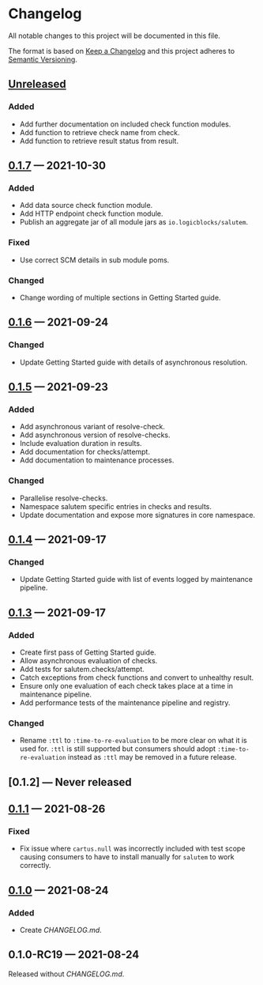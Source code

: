 # Changelog

All notable changes to this project will be documented in this file.

The format is based on [Keep a Changelog](http://keepachangelog.com)
and this project adheres
to [Semantic Versioning](http://semver.org/spec/v2.0.0.html).

## [Unreleased]

### Added

- Add further documentation on included check function modules.
- Add function to retrieve check name from check.
- Add function to retrieve result status from result.

## [0.1.7] — 2021-10-30

### Added

- Add data source check function module.
- Add HTTP endpoint check function module.
- Publish an aggregate jar of all module jars as `io.logicblocks/salutem`.

### Fixed

- Use correct SCM details in sub module poms.

### Changed

- Change wording of multiple sections in Getting Started guide.

## [0.1.6] — 2021-09-24

### Changed

- Update Getting Started guide with details of asynchronous resolution.

## [0.1.5] — 2021-09-23

### Added

- Add asynchronous variant of resolve-check.
- Add asynchronous version of resolve-checks.
- Include evaluation duration in results.
- Add documentation for checks/attempt.
- Add documentation to maintenance processes.

### Changed

- Parallelise resolve-checks.
- Namespace salutem specific entries in checks and results.
- Update documentation and expose more signatures in core namespace.

## [0.1.4] — 2021-09-17

### Changed

- Update Getting Started guide with list of events logged by maintenance
  pipeline.

## [0.1.3] — 2021-09-17

### Added

- Create first pass of Getting Started guide.
- Allow asynchronous evaluation of checks.
- Add tests for salutem.checks/attempt.
- Catch exceptions from check functions and convert to unhealthy result.
- Ensure only one evaluation of each check takes place at a time in maintenance
  pipeline.
- Add performance tests of the maintenance pipeline and registry.

### Changed

- Rename `:ttl` to `:time-to-re-evaluation` to be more clear on what it is used
  for. `:ttl` is still supported but consumers should adopt
  `:time-to-re-evaluation` instead as `:ttl` may be removed in a future release.

## [0.1.2] — Never released

## [0.1.1] — 2021-08-26

### Fixed

- Fix issue where `cartus.null` was incorrectly included with test scope
  causing consumers to have to install manually for `salutem` to work correctly.

## [0.1.0] — 2021-08-24

### Added

- Create _CHANGELOG.md_.

## 0.1.0-RC19 — 2021-08-24

Released without _CHANGELOG.md_.


[0.1.0]: https://github.com/logicblocks/salutem/compare/0.1.0-RC19...0.1.0

[0.1.1]: https://github.com/logicblocks/salutem/compare/0.1.0...0.1.1

[0.1.3]: https://github.com/logicblocks/salutem/compare/0.1.1...0.1.3

[0.1.4]: https://github.com/logicblocks/salutem/compare/0.1.3...0.1.4

[0.1.5]: https://github.com/logicblocks/salutem/compare/0.1.4...0.1.5

[0.1.6]: https://github.com/logicblocks/salutem/compare/0.1.5...0.1.6

[0.1.7]: https://github.com/logicblocks/salutem/compare/0.1.6...0.1.7

[Unreleased]: https://github.com/logicblocks/salutem/compare/0.1.7...HEAD
